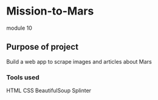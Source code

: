 # Mission-to-Mars
module 10

## Purpose of project
  Build a web app to scrape images and articles about Mars
  
### Tools used
  HTML
  CSS
  BeautifulSoup
  Splinter
